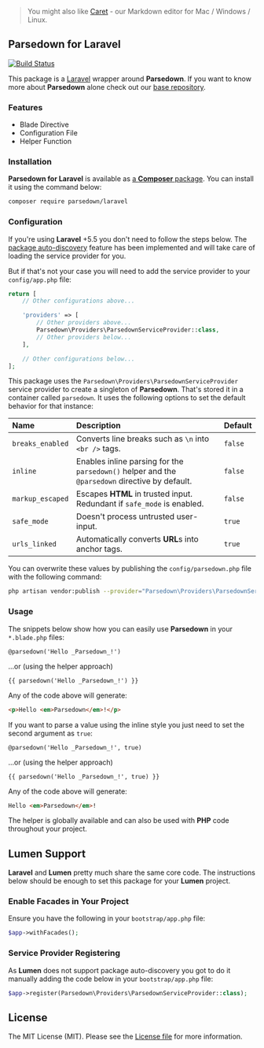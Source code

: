> You might also like [Caret](https://caret.io?ref=parsedown) - our Markdown editor for Mac / Windows / Linux.

## Parsedown for Laravel

[![Build Status](https://travis-ci.org/parsedown/laravel.svg?branch=master)](https://travis-ci.org/parsedown/laravel)

This package is a [Laravel](https://github.com/laravel/laravel) wrapper around **Parsedown**. If you want to know more about **Parsedown** alone check out our [base repository](https://github.com/erusev/parsedown).

### Features

* Blade Directive
* Configuration File
* Helper Function

### Installation

**Parsedown for Laravel** is available as [a **Composer** package](https://packagist.org/packages/parsedown/laravel). You can install it using the command below:

``` bash
composer require parsedown/laravel
```

### Configuration

If you're using **Laravel** +5.5 you don't need to follow the steps below. The [package auto-discovery](https://laravel-news.com/package-auto-discovery) feature has been implemented and will take care of loading the service provider for you.

But if that's not your case you will need to add the service provider to your `config/app.php` file:
``` php
return [
    // Other configurations above...

    'providers' => [
        // Other providers above...
        Parsedown\Providers\ParsedownServiceProvider::class,
        // Other providers below...
    ],

    // Other configurations below...
];
```

This package uses the `Parsedown\Providers\ParsedownServiceProvider` service provider to create a singleton of **Parsedown**. That's stored it in a container called `parsedown`. It uses the following options to set the default behavior for that instance:

| Name             | Description                                                                                    | Default |
|:-----------------|:-----------------------------------------------------------------------------------------------|:--------|
| `breaks_enabled` | Converts line breaks such as `\n` into `<br />` tags.                                          | `false` |
| `inline`         | Enables inline parsing for the `parsedown()` helper and the `@parsedown` directive by default. | `false` |
| `markup_escaped` | Escapes **HTML** in trusted input. Redundant if `safe_mode` is enabled.                        | `false` |
| `safe_mode`      | Doesn't process untrusted user-input.                                                          | `true`  |
| `urls_linked`    | Automatically converts **URL**s into anchor tags.                                              | `true`  |

You can overwrite these values by publishing the `config/parsedown.php` file with the following command:

``` sh
php artisan vendor:publish --provider="Parsedown\Providers\ParsedownServiceProvider"
```

### Usage

The snippets below show how you can easily use **Parsedown** in your `*.blade.php` files:

``` blade
@parsedown('Hello _Parsedown_!')
```

...or (using the helper approach)

``` blade
{{ parsedown('Hello _Parsedown_!') }}
```

Any of the code above will generate:

``` html
<p>Hello <em>Parsedown</em>!</p>
```

If you want to parse a value using the inline style you just need to set the second argument as `true`:

``` blade
@parsedown('Hello _Parsedown_!', true)
```

...or (using the helper approach)

``` blade
{{ parsedown('Hello _Parsedown_!', true) }}
```

Any of the code above will generate:

``` html
Hello <em>Parsedown</em>!
```

The helper is globally available and can also be used with **PHP** code throughout your project.

## Lumen Support

**Laravel** and **Lumen** pretty much share the same core code. The instructions below should be enough to set this package for your **Lumen** project.

### Enable Facades in Your Project

Ensure you have the following in your `bootstrap/app.php` file:

```php
$app->withFacades();
```

### Service Provider Registering

As **Lumen** does not support package auto-discovery you got to do it manually adding the code below in your `bootstrap/app.php` file:

```php
$app->register(Parsedown\Providers\ParsedownServiceProvider::class);
```


## License

The MIT License (MIT). Please see the [License file](LICENSE.md) for more information.